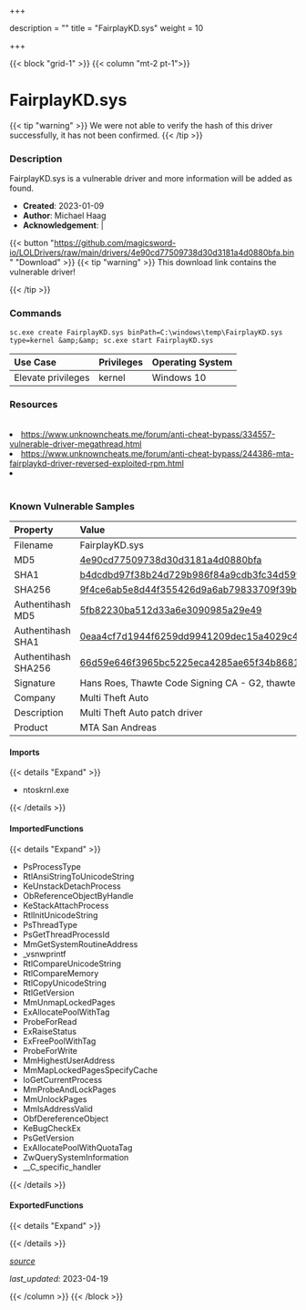 +++

description = ""
title = "FairplayKD.sys"
weight = 10

+++


{{< block "grid-1" >}}
{{< column "mt-2 pt-1">}}


# FairplayKD.sys 


{{< tip "warning" >}}
We were not able to verify the hash of this driver successfully, it has not been confirmed.
{{< /tip >}}


### Description

FairplayKD.sys is a vulnerable driver and more information will be added as found.

- **Created**: 2023-01-09
- **Author**: Michael Haag
- **Acknowledgement**:  | [](https://twitter.com/)

{{< button "https://github.com/magicsword-io/LOLDrivers/raw/main/drivers/4e90cd77509738d30d3181a4d0880bfa.bin" "Download" >}}
{{< tip "warning" >}}
This download link contains the vulnerable driver!

{{< /tip >}}

### Commands

```
sc.exe create FairplayKD.sys binPath=C:\windows\temp\FairplayKD.sys type=kernel &amp;&amp; sc.exe start FairplayKD.sys
```

| Use Case | Privileges | Operating System | 
|:---- | ---- | ---- |
| Elevate privileges | kernel | Windows 10 |

### Resources
<br>
<li><a href="https://www.unknowncheats.me/forum/anti-cheat-bypass/334557-vulnerable-driver-megathread.html">https://www.unknowncheats.me/forum/anti-cheat-bypass/334557-vulnerable-driver-megathread.html</a></li>
<li><a href="https://www.unknowncheats.me/forum/anti-cheat-bypass/244386-mta-fairplaykd-driver-reversed-exploited-rpm.html">https://www.unknowncheats.me/forum/anti-cheat-bypass/244386-mta-fairplaykd-driver-reversed-exploited-rpm.html</a></li>
<li><a href=""></a></li>
<br>

### Known Vulnerable Samples

| Property           | Value |
|:-------------------|:------|
| Filename           | FairplayKD.sys |
| MD5                | [4e90cd77509738d30d3181a4d0880bfa](https://www.virustotal.com/gui/file/4e90cd77509738d30d3181a4d0880bfa) |
| SHA1               | [b4dcdbd97f38b24d729b986f84a9cdb3fc34d59f](https://www.virustotal.com/gui/file/b4dcdbd97f38b24d729b986f84a9cdb3fc34d59f) |
| SHA256             | [9f4ce6ab5e8d44f355426d9a6ab79833709f39b300733b5b251a0766e895e0e5](https://www.virustotal.com/gui/file/9f4ce6ab5e8d44f355426d9a6ab79833709f39b300733b5b251a0766e895e0e5) |
| Authentihash MD5   | [5fb82230ba512d33a6e3090985a29e49](https://www.virustotal.com/gui/search/authentihash%253A5fb82230ba512d33a6e3090985a29e49) |
| Authentihash SHA1  | [0eaa4cf7d1944f6259dd9941209dec15a4029c4a](https://www.virustotal.com/gui/search/authentihash%253A0eaa4cf7d1944f6259dd9941209dec15a4029c4a) |
| Authentihash SHA256| [66d59e646f3965bc5225eca4285ae65f34b8681fb1bee3eaf440f6795b2fa70f](https://www.virustotal.com/gui/search/authentihash%253A66d59e646f3965bc5225eca4285ae65f34b8681fb1bee3eaf440f6795b2fa70f) |
| Signature         | Hans Roes, Thawte Code Signing CA - G2, thawte   |
| Company           | Multi Theft Auto |
| Description       | Multi Theft Auto patch driver |
| Product           | MTA San Andreas |


#### Imports
{{< details "Expand" >}}
* ntoskrnl.exe

{{< /details >}}
#### ImportedFunctions
{{< details "Expand" >}}
* PsProcessType
* RtlAnsiStringToUnicodeString
* KeUnstackDetachProcess
* ObReferenceObjectByHandle
* KeStackAttachProcess
* RtlInitUnicodeString
* PsThreadType
* PsGetThreadProcessId
* MmGetSystemRoutineAddress
* _vsnwprintf
* RtlCompareUnicodeString
* RtlCompareMemory
* RtlCopyUnicodeString
* RtlGetVersion
* MmUnmapLockedPages
* ExAllocatePoolWithTag
* ProbeForRead
* ExRaiseStatus
* ExFreePoolWithTag
* ProbeForWrite
* MmHighestUserAddress
* MmMapLockedPagesSpecifyCache
* IoGetCurrentProcess
* MmProbeAndLockPages
* MmUnlockPages
* MmIsAddressValid
* ObfDereferenceObject
* KeBugCheckEx
* PsGetVersion
* ExAllocatePoolWithQuotaTag
* ZwQuerySystemInformation
* __C_specific_handler

{{< /details >}}
#### ExportedFunctions
{{< details "Expand" >}}

{{< /details >}}


[*source*](https://github.com/magicsword-io/LOLDrivers/tree/main/yaml/fairplaykd.yaml)

*last_updated:* 2023-04-19








{{< /column >}}
{{< /block >}}
